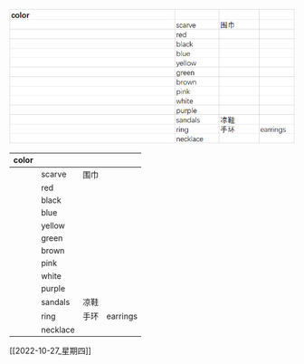 
![](https://raw.githubusercontent.com/DustOfStars/ObsPicGo/master/Gavin_Obs/20221027165620.png)


| color |          |    |          |
|-------|----------|----|----------|
|       | scarve   | 围巾 |          |
|       | red      |    |          |
|       | black    |    |          |
|       | blue     |    |          |
|       | yellow   |    |          |
|       | green    |    |          |
|       | brown    |    |          |
|       | pink     |    |          |
|       | white    |    |          |
|       | purple   |    |          |
|       | sandals  | 凉鞋 |          |
|       | ring     | 手环 | earrings |
|       | necklace |




[[2022-10-27_星期四]]